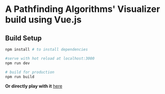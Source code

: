 # A Pathfinding Algorithms' Visualizer build using Vue.js

## Build Setup

```bash
npm install # to install dependencies

#serve with hot reload at localhost:3000
npm run dev

# build for production
npm run build
```
**Or directly play with it** [here](https://jolly-euler-ab94a9.netlify.com/)